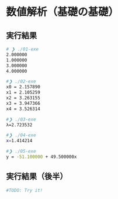 # 数値解析（基礎の基礎）

## 実行結果

```sh
# ❯ ./01-exe 
2.000000
1.000000
3.000000
4.000000

#❯ ./02-exe 
x0 = 2.157890
x1 = 2.105259
x2 = 3.263155
x3 = 3.947366
x4 = 3.526314

#❯ ./03-exe 
λ=2.723532

#❯ ./04-exe  
x=1.414214

#❯ ./05-exe 
y = -51.100000 + 49.500000x
```

## 実行結果（後半）

```sh
#TODO: Try it!
```